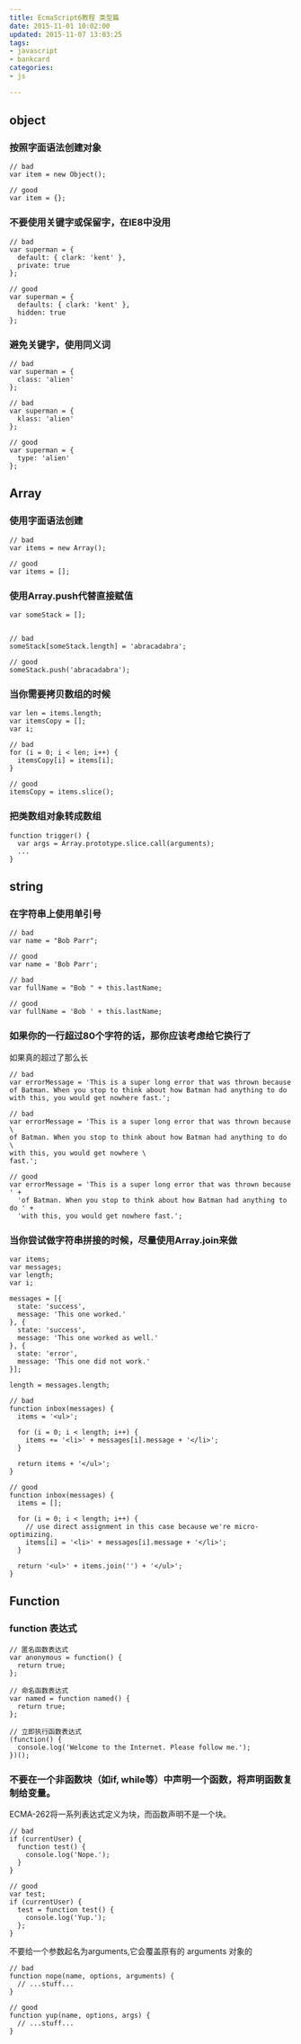 ```yaml
---
title: EcmaScript6教程 类型篇
date: 2015-11-01 10:02:00
updated: 2015-11-07 13:03:25
tags: 
- javascript
- bankcard
categories: 
- js

---
```

## object

### 按照字面语法创建对象

    // bad
    var item = new Object();
    
    // good
    var item = {};

### 不要使用关键字或保留字，在IE8中没用

    // bad
    var superman = {
      default: { clark: 'kent' },
      private: true
    };
    
    // good
    var superman = {
      defaults: { clark: 'kent' },
      hidden: true
    };


<!--more-->


### 避免关键字，使用同义词

    // bad
    var superman = {
      class: 'alien'
    };
    
    // bad
    var superman = {
      klass: 'alien'
    };
    
    // good
    var superman = {
      type: 'alien'
    };

## Array

### 使用字面语法创建

    // bad
    var items = new Array();
    
    // good
    var items = [];

### 使用Array.push代替直接赋值

    var someStack = [];
    
    
    // bad
    someStack[someStack.length] = 'abracadabra';
    
    // good
    someStack.push('abracadabra');

### 当你需要拷贝数组的时候

    var len = items.length;
    var itemsCopy = [];
    var i;
    
    // bad
    for (i = 0; i < len; i++) {
      itemsCopy[i] = items[i];
    }
    
    // good
    itemsCopy = items.slice();

### 把类数组对象转成数组

    function trigger() {
      var args = Array.prototype.slice.call(arguments);
      ...
    }

## string

### 在字符串上使用单引号

    // bad
    var name = "Bob Parr";
    
    // good
    var name = 'Bob Parr';
    
    // bad
    var fullName = "Bob " + this.lastName;
    
    // good
    var fullName = 'Bob ' + this.lastName;

### 如果你的一行超过80个字符的话，那你应该考虑给它换行了
如果真的超过了那么长

    // bad
    var errorMessage = 'This is a super long error that was thrown because of Batman. When you stop to think about how Batman had anything to do with this, you would get nowhere fast.';
    
    // bad
    var errorMessage = 'This is a super long error that was thrown because \
    of Batman. When you stop to think about how Batman had anything to do \
    with this, you would get nowhere \
    fast.';
    
    // good
    var errorMessage = 'This is a super long error that was thrown because ' +
      'of Batman. When you stop to think about how Batman had anything to do ' +
      'with this, you would get nowhere fast.';

### 当你尝试做字符串拼接的时候，尽量使用Array.join来做

    var items;
    var messages;
    var length;
    var i;
    
    messages = [{
      state: 'success',
      message: 'This one worked.'
    }, {
      state: 'success',
      message: 'This one worked as well.'
    }, {
      state: 'error',
      message: 'This one did not work.'
    }];
    
    length = messages.length;
    
    // bad
    function inbox(messages) {
      items = '<ul>';
    
      for (i = 0; i < length; i++) {
        items += '<li>' + messages[i].message + '</li>';
      }
    
      return items + '</ul>';
    }
    
    // good
    function inbox(messages) {
      items = [];
    
      for (i = 0; i < length; i++) {
        // use direct assignment in this case because we're micro-optimizing.
        items[i] = '<li>' + messages[i].message + '</li>';
      }
    
      return '<ul>' + items.join('') + '</ul>';
    }

## Function

### function 表达式

    // 匿名函数表达式
    var anonymous = function() {
      return true;
    };
    
    // 命名函数表达式
    var named = function named() {
      return true;
    };
    
    // 立即执行函数表达式
    (function() {
      console.log('Welcome to the Internet. Please follow me.');
    })();

### 不要在一个非函数块（如if, while等）中声明一个函数，将声明函数复制给变量。

ECMA-262将一系列表达式定义为块，而函数声明不是一个块。

    // bad
    if (currentUser) {
      function test() {
        console.log('Nope.');
      }
    }
    
    // good
    var test;
    if (currentUser) {
      test = function test() {
        console.log('Yup.');
      };
    }

不要给一个参数起名为arguments,它会覆盖原有的 arguments 对象的

    // bad
    function nope(name, options, arguments) {
      // ...stuff...
    }
    
    // good
    function yup(name, options, args) {
      // ...stuff...
    }







